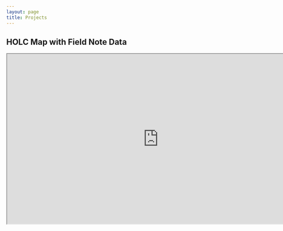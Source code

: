 ```yaml
---
layout: page
title: Projects
---
```


## HOLC Map with Field Note Data
<iframe src="https://github.com/snmarkley1/snmarkley1.github.io/holc_map.html"
        width="800"
        height="450">
        </iframe>       


